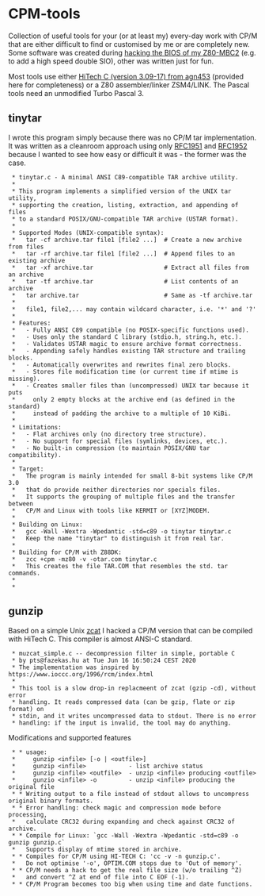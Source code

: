 # CPM-tools
Collection of useful tools for your (or at least my) every-day work with CP/M
that are either difficult to find or customised by me or are completely new.
Some software was created during [hacking the BIOS of my Z80-MBC2](https://github.com/Ho-Ro/Z80-MBC2)
(e.g. to add a high speed double SIO), other was written just for fun.

Most tools use either [HiTech C (version 3.09-17) from agn453](https://raw.githubusercontent.com/agn453/HI-TECH-Z80-C/master/htc-bin.lbr) (provided here for completeness) or a Z80 assembler/linker ZSM4/LINK.
The Pascal tools need an unmodified Turbo Pascal 3.

## tinytar

I wrote this program simply because there was no CP/M tar implementation. It was written
as a cleanroom approach using only [RFC1951](https://www.rfc-editor.org/rfc/rfc1951) and
[RFC1952](https://www.rfc-editor.org/rfc/rfc1952) because I wanted to see how easy or
difficult it was - the former was the case.

```
 * tinytar.c - A minimal ANSI C89-compatible TAR archive utility.
 *
 * This program implements a simplified version of the UNIX tar utility,
 * supporting the creation, listing, extraction, and appending of files
 * to a standard POSIX/GNU-compatible TAR archive (USTAR format).
 *
 * Supported Modes (UNIX-compatible syntax):
 *   tar -cf archive.tar file1 [file2 ...]  # Create a new archive from files
 *   tar -rf archive.tar file1 [file2 ...]  # Append files to an existing archive
 *   tar -xf archive.tar                    # Extract all files from an archive
 *   tar -tf archive.tar                    # List contents of an archive
 *   tar archive.tar                        # Same as -tf archive.tar
 *
 *   file1, file2,... may contain wildcard character, i.e. '*' and '?'
 *
 * Features:
 *   - Fully ANSI C89 compatible (no POSIX-specific functions used).
 *   - Uses only the standard C library (stdio.h, string.h, etc.).
 *   - Validates USTAR magic to ensure archive format correctness.
 *   - Appending safely handles existing TAR structure and trailing blocks.
 *   - Automatically overwrites and rewrites final zero blocks.
 *   - Stores file modification time (or current time if mtime is missing).
 *   - Creates smaller files than (uncompressed) UNIX tar because it puts
 *     only 2 empty blocks at the archive end (as defined in the standard)
 *     instead of padding the archive to a multiple of 10 KiBi.
 *
 * Limitations:
 *   - Flat archives only (no directory tree structure).
 *   - No support for special files (symlinks, devices, etc.).
 *   - No built-in compression (to maintain POSIX/GNU tar compatibility).
 *
 * Target:
 *   The program is mainly intended for small 8-bit systems like CP/M 3.0
 *   that do provide neither directories nor specials files.
 *   It supports the grouping of multiple files and the transfer between
 *   CP/M and Linux with tools like KERMIT or [XYZ]MODEM.
 *
 * Building on Linux:
 *   gcc -Wall -Wextra -Wpedantic -std=c89 -o tinytar tinytar.c
 *   Keep the name "tinytar" to distinguish it from real tar.
 *
 * Building for CP/M with Z88DK:
 *   zcc +cpm -mz80 -v -otar.com tinytar.c
 *   This creates the file TAR.COM that resembles the std. tar commands.
 *
 *
```

## gunzip

Based on a simple Unix [zcat](https://github.com/pts/pts-zcat) I hacked a CP/M version that
can be compiled with HiTech C. This compiler is almost ANSI-C standard.

```
 * muzcat_simple.c -- decompression filter in simple, portable C
 * by pts@fazekas.hu at Tue Jun 16 16:50:24 CEST 2020
 * The implementation was inspired by https://www.ioccc.org/1996/rcm/index.html
 *
 * This tool is a slow drop-in replacmeent of zcat (gzip -cd), without error
 * handling. It reads compressed data (can be gzip, flate or zip format) on
 * stdin, and it writes uncompressed data to stdout. There is no error
 * handling: if the input is invalid, the tool may do anything.
```

Modifications and supported features

```
 * * usage:
 *     gunzip <infile> [-o | <outfile>]
 *     gunzip <infile>            - list archive status
 *     gunzip <infile> <outfile>  - unzip <infile> producing <outfile>
 *     gunzio <infile> -o         - unzip <infile> producing the original file
 * * Writing output to a file instead of stdout allows to uncompress original binary formats.
 * * Error handling: check magic and compression mode before processing,
 *   calculate CRC32 during expanding and check against CRC32 of archive.
 * * Compile for Linux: `gcc -Wall -Wextra -Wpedantic -std=c89 -o gunzip gunzip.c`
 *   Supports display of mtime stored in archive.
 * * Compiles for CP/M using HI-TECH C: 'cc -v -n gunzip.c'.
 *   Do not optimise '-o', OPTIM.COM stops due to 'Out of memory'.
 * * CP/M needs a hack to get the real file size (w/o trailing ^Z)
 *   and convert ^Z at end of file into C EOF (-1).
 * * CP/M Program becomes too big when using time and date functions.
```
